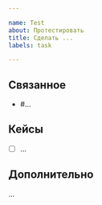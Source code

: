 ```yaml
---

name: Test
about: Протестировать
title: Сделать ...
labels: task

---
```


## Связанное

- #...

## Кейсы

- [ ] ...

## Дополнительно

...

